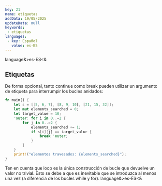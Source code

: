 ```yaml
---
key: 21
name: etiquetas
addData: 19/05/2025
updateData: null
keywords: 
 - etiquetas
languages:
 - key: Español
   value: es-ES
---
```

language&>es-ES<&
## Etiquetas
De forma opcional, tanto continue como break pueden utilizar un argumento de etiqueta para interrumpir los bucles anidados:

```rust
fn main() {
    let s = [[5, 6, 7], [8, 9, 10], [21, 15, 32]];
    let mut elements_searched = 0;
    let target_value = 10;
    'outer: for i in 0..=2 {
        for j in 0..=2 {
            elements_searched += 1;
            if s[i][j] == target_value {
                break 'outer;
            }
        }
    }
    print!("elementos travesados: {elements_searched}");
}
```

Ten en cuenta que loop es la única construcción de bucle que devuelve un valor no trivial. Esto se debe a que es inevitable que se introduzca al menos una vez (a diferencia de los bucles while y for).
language&>es-ES<&